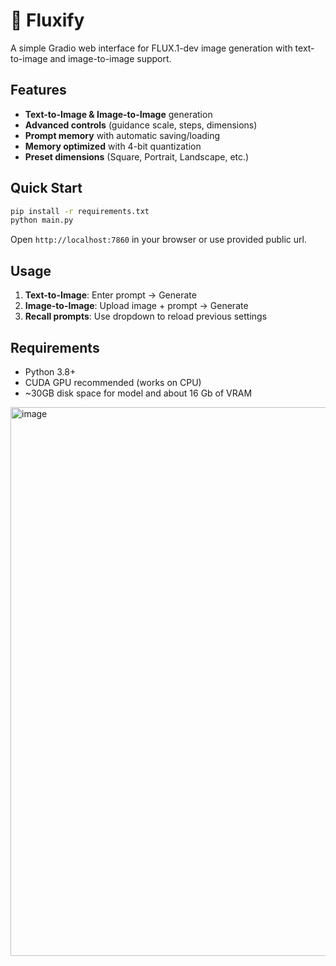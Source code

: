 # 🎨 Fluxify

A simple Gradio web interface for FLUX.1-dev image generation with text-to-image and image-to-image support.

## Features
- **Text-to-Image & Image-to-Image** generation
- **Advanced controls** (guidance scale, steps, dimensions)
- **Prompt memory** with automatic saving/loading
- **Memory optimized** with 4-bit quantization
- **Preset dimensions** (Square, Portrait, Landscape, etc.)

## Quick Start

```bash
pip install -r requirements.txt
python main.py
```

Open `http://localhost:7860` in your browser or use provided public url.

## Usage
1. **Text-to-Image**: Enter prompt → Generate
2. **Image-to-Image**: Upload image + prompt → Generate  
3. **Recall prompts**: Use dropdown to reload previous settings

## Requirements
- Python 3.8+
- CUDA GPU recommended (works on CPU) 
- ~30GB disk space for model and about 16 Gb of VRAM 


<img width="1169" height="878" alt="image" src="https://github.com/user-attachments/assets/4361ddd7-e387-43bf-9175-ec60e529984b" />

